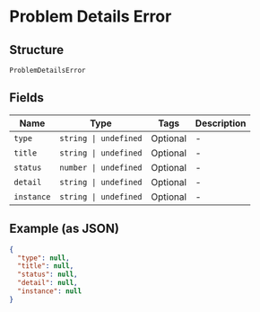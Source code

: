 
# Problem Details Error

## Structure

`ProblemDetailsError`

## Fields

| Name | Type | Tags | Description |
|  --- | --- | --- | --- |
| `type` | `string \| undefined` | Optional | - |
| `title` | `string \| undefined` | Optional | - |
| `status` | `number \| undefined` | Optional | - |
| `detail` | `string \| undefined` | Optional | - |
| `instance` | `string \| undefined` | Optional | - |

## Example (as JSON)

```json
{
  "type": null,
  "title": null,
  "status": null,
  "detail": null,
  "instance": null
}
```

